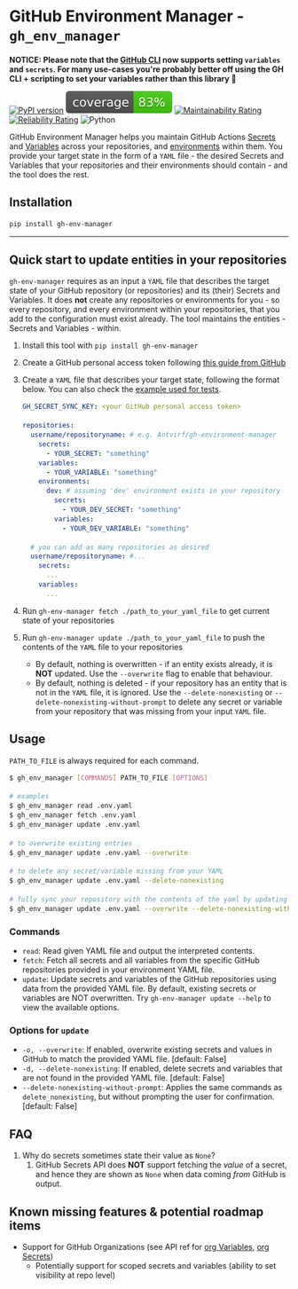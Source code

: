 # GitHub Environment Manager - `gh_env_manager`

**NOTICE: Please note that the [GitHub CLI](https://cli.github.com/) now supports setting `variables` and `secrets`. For many use-cases you're probably better off using the GH CLI + scripting to set your variables rather than this library 🙂**


[![PyPI version](https://badge.fury.io/py/gh-env-manager.svg)](https://badge.fury.io/py/gh-env-manager)
![Pytest coverage](./.github/badges/coverage.svg)
[![Maintainability Rating](https://sonarcloud.io/api/project_badges/measure?project=Antvirf_gh-environment-manager&metric=sqale_rating)](https://sonarcloud.io/summary/new_code?id=Antvirf_gh-environment-manager)
[![Reliability Rating](https://sonarcloud.io/api/project_badges/measure?project=Antvirf_gh-environment-manager&metric=reliability_rating)](https://sonarcloud.io/summary/new_code?id=Antvirf_gh-environment-manager)
![Python](https://img.shields.io/badge/python-3.9%20-blue)

GitHub Environment Manager helps you maintain GitHub Actions [Secrets](https://docs.github.com/en/rest/actions/secrets?apiVersion=2022-11-28) and [Variables](https://docs.github.com/en/rest/actions/variables?apiVersion=2022-11-28) across your repositories, and [environments](https://docs.github.com/en/actions/deployment/targeting-different-environments/using-environments-for-deployment) within them. You provide your target state in the form of a `YAML` file - the desired Secrets and Variables that your repositories and their environments should contain - and the tool does the rest.

## Installation

```bash
pip install gh-env-manager
```

---

## Quick start to update entities in your repositories

`gh-env-manager` requires as an input a `YAML` file that describes the target state of your GitHub repository (or repositories) and its (their) Secrets and Variables. It does **not** create any repositories or environments for you - so every repository, and every environment within your repositories, that you add to the configuration must exist already. The tool maintains the entities - Secrets and Variables - within.

1. Install this tool with `pip install gh-env-manager`
1. Create a GitHub personal access token following [this guide from GitHub](https://docs.github.com/en/authentication/keeping-your-account-and-data-secure/creating-a-personal-access-token)
1. Create a `YAML` file that describes your target state, following the format below. You can also check the [example used for tests](./tests/test.yml).

    ```yaml
    GH_SECRET_SYNC_KEY: <your GitHub personal access token>
    
    repositories:
      username/repositoryname: # e.g. Antvirf/gh-environment-manager 
        secrets:
          - YOUR_SECRET: "something"
        variables:
          - YOUR_VARIABLE: "something" 
        environments:
          dev: # assuming 'dev' environment exists in your repository
            secrets:
              - YOUR_DEV_SECRET: "something"
            variables:
              - YOUR_DEV_VARIABLE: "something"

      # you can add as many repositories as desired
      username/repositoryname: #...
        secrets:
          ...
        variables:
          ...
    ```

1. Run `gh-env-manager fetch ./path_to_your_yaml_file` to get current state of your repositories
1. Run `gh-env-manager update ./path_to_your_yaml_file` to push the contents of the `YAML` file to your repositories
    * By default, nothing is overwritten - if an entity exists already, it is **NOT** updated. Use the `--overwrite` flag to enable that behaviour.
    * By default, nothing is deleted - if your repository has an entity that is not in the `YAML` file, it is ignored. Use the `--delete-nonexisting` or `--delete-nonexisting-without-prompt` to delete any secret or variable from your repository that was missing from your input `YAML` file.

## Usage

`PATH_TO_FILE` is always required for each command.

```bash
$ gh_env_manager [COMMANDS] PATH_TO_FILE [OPTIONS]

# examples
$ gh_env_manager read .env.yaml
$ gh_env_manager fetch .env.yaml
$ gh_env_manager update .env.yaml

# to overwrite existing entries
$ gh_env_manager update .env.yaml --overwrite 

# to delete any secret/variable missing from your YAML
$ gh_env_manager update .env.yaml --delete-nonexisting

# fully sync your repository with the contents of the yaml by updating all values, and deleting any that are not present
$ gh_env_manager update .env.yaml --overwrite --delete-nonexisting-without-prompt 
```

### Commands

* `read`:    Read given YAML file and output the interpreted contents.
* `fetch`:   Fetch all secrets and all variables from the specific GitHub repositories provided in your environment YAML file.
* `update`:  Update secrets and variables of the GitHub repositories using data from the provided YAML file. By default, existing secrets or variables are NOT overwritten. Try `gh-env-manager update --help` to view the available options.

### Options for `update`

* `-o, --overwrite`: If enabled, overwrite existing secrets and values in GitHub to match the provided YAML file.  [default: False]
* `-d, --delete-nonexisting`: If enabled, delete secrets and variables that are not found in the provided YAML file.  [default: False]
* `--delete-nonexisting-without-prompt`: Applies the same commands as `delete_nonexisting`, but without prompting the user for confirmation. [default: False]
<!-- 
* `--install-completion`: Install completion for the current shell.
* `--show-completion`: Show completion for the current shell, to copy it or customize the installation.
* `--help`: Show this message and exit. -->

## FAQ

1. Why do secrets sometimes state their value as `None`?
    1. GitHub Secrets API does **NOT** support fetching the *value* of a secret, and hence they are shown as `None` when data coming *from* GitHub is output.

## Known missing features & potential roadmap items

* Support for GitHub Organizations (see API ref for [org Variables](https://docs.github.com/en/rest/actions/variables?apiVersion=2022-11-28#list-organization-variables), [org Secrets](https://docs.github.com/en/rest/actions/secrets?apiVersion=2022-11-28#list-organization-secrets))
  * Potentially support for scoped secrets and variables (ability to set visibility at repo level)
